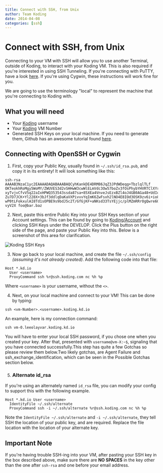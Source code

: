 ```yaml
---
title: Connect with SSH, from Unix
author: Team Koding
date: 2014-04-08
categories: [ssh]
---
```


# Connect with SSH, from Unix

Connecting to your VM with SSH will allow you to use another Terminal, outside 
of Koding, to interact with your Koding VM. This is also required if you're 
interested in using SSH Tunneling. If you're connecting with PuTTY, have a look 
[here][connect windows]. If you're using Cygwin, these instructions will work 
fine for you.

We are going to use the terminology "local" to represent the machine that 
you're connecting to Koding with.

## What you will need

- Your [Koding][koding] username
- Your [Koding][koding] VM Number
- Generated SSH Keys on your local machine. If you need to generate them, 
  Github has an awesome tutorial found [here][github keygen].

## Connecting with OpenSSH or Cygwin

1. First, copy your Public Key, usually found in `~/.ssh/id_rsa.pub`, and copy 
  it in its entirety! It will look something like this:
  ```
  ssh-rsa AAAAB3NzaC1yc2EAAAADAQABAAABAQCyhKankDE4DRM86JqZ3JPdWDeqg+TbzlqlTLf 
  OKTeokhRoMgy5WoMY/ZWUVES3d2vSHHwW3cwWlELmVdc3Ow57boZv3fOsPhybYHVRTClXYr1ncS 
  xyTvjvCfvV5q22aIxHPWQ353543ssda87sa+85XEa4VnveJsEzxBZl4oJ4GB0AGa48+UdIqutrg 
  Zu7D7JCK+Yl228X+3bJf3ddlqDaKaVXPivvvYqImK6ZwFsxh2lNO4E8IOd3OSK9zv6i+io8PxWm 
  wP0tLFokxulAI8Td1sOPBE9s9bdJ5c2T/GfGjKF+aNKsd33TsYEjjc/plMZmRRrOgQwre6OAkgM 
  vyV2X foo@bar.baz
  ```
2. Next, paste this entire Public Key into your SSH Keys section of your 
Account settings. This can be found by going to 
[Koding/Account](https://koding.com/Account) and clicking SSH Keys under the 
DEVELOP. Click the Plus button on the right side of the page, and paste your 
Public Key into this. Below is a screenshot of this area for clarification.  

  ![Koding SSH Keys](sshkeys.png)

3. Now go back to your local machine, and create the file `~/.ssh/config` 
  _(assuming it's not already created)_. Add the following code into that file:

  ```
  Host *.kd.io
    User <username>
    ProxyCommand ssh %r@ssh.koding.com nc %h %p
  ```

  Where `<username>` is your username, without the `<>`.

4. Next, on your local machine and connect to your VM! This can be done by 
typing:

  ```
  ssh <vm-Number>.<username>.koding.kd.io
  ```

  An example, here is my connection command:

  ```
  ssh vm-0.leeolayvar.koding.kd.io
  ```

  You will have to enter your local SSH password, if you chose one when you 
  created your key. After that, presented with `username@vm-X:~$`, signaling that 
  you have connected successfully.This step has quite a few Gotchas so please 
  review them below.Two likely gotchas, are Agent Failure and 
  ssh_exchange_identification, which can be seen in the Possible Gotchas section 
  below.

5. ### Alternate id_rsa

  If you're using an alternately named `id_rsa` file, you can modify your 
  config to support this with the following example.

  ```
  Host *.kd.io User <username>
    IdentityFile ~/.ssh/alternate
    ProxyCommand ssh -i ~/.ssh/alternate %r@ssh.koding.com nc %h %p
  ```

  Note the `IdentityFile ~/.ssh/alternate` and `-i ~/.ssh/alternate`, they tell 
  SSH the location of your public key, and are required. Replace the file 
  location with the location of your alternate key.


## Important Note

If you're having trouble SSH-ing into your VM, after pasting your SSH key in the box described above, make sure there are **NO SPACES** in the key other than the one after `ssh-rsa` and one before your email address.


[koding]: https://koding.com
[github keygen]: https://help.github.com/articles/generating-ssh-keys
[connect windows]: /guides/connect-with-ssh-windows
